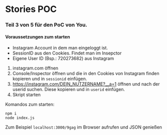 # Stories POC

### Teil 3 von 5 für den PoC von You.

#### Voraussetzungen zum starten

* Instagram Account in dem man eingeloggt ist.
* SessionID aus den Cookies. Findet man im Insepctor
* Eigene User ID (Bsp.: 720273682) aus Instagram

1. instagram.com öffnen
2. Console/Inspector öffnen und die in den Cookies von Instagram finden kopieren und in `sessionid` einfügen.
3. https://instagram.com/DEIN_NUTZERNAME?__a=1 öffnen und nach der userid suchen. Diese kopieren und in `userid` einfügen. 
4. Skript starten

Komandos zum starten:
```
npm i
node index.js
```

Zum Beispiel ``localhost:3000/9gag`` im Browser aufrufen und JSON genießen